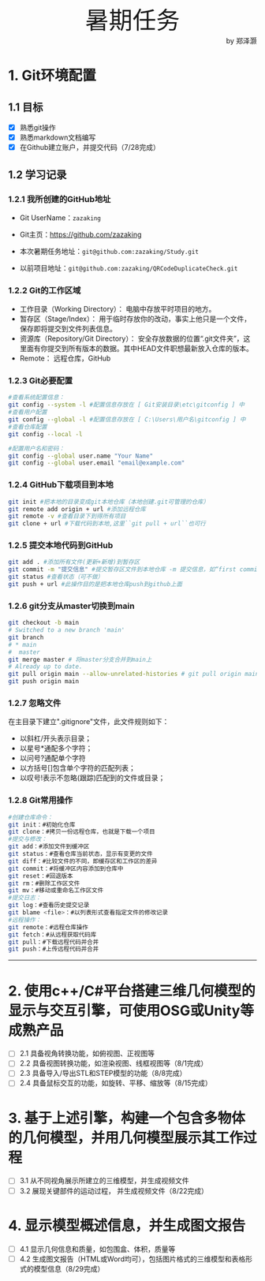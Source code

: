 <div align='center' ><font size='70'>暑期任务</font></div>
<div align='right' >by 郑泽灏</div>

# 1. Git环境配置
## 1.1 目标
- [x] 熟悉git操作
- [x] 熟悉markdown文档编写
- [x] 在Github建立账户，并提交代码（7/28完成）

## 1.2 学习记录
### 1.2.1 我所创建的GitHub地址
- Git UserName：``zazaking``

- Git主页：<https://github.com/zazaking>

- 本次暑期任务地址：``git@github.com:zazaking/Study.git``

- 以前项目地址：``git@github.com:zazaking/QRCodeDuplicateCheck.git``

### 1.2.2 Git的工作区域
- 工作目录（Working Directory）：
电脑中存放平时项目的地方。
- 暂存区（Stage/Index）：
用于临时存放你的改动，事实上他只是一个文件，保存即将提交到文件列表信息。
- 资源库（Repository/Git Directory）：
安全存放数据的位置“.git文件夹”，这里面有你提交到所有版本的数据。其中HEAD文件职想最新放入仓库的版本。
- Remote：
远程仓库，GitHub

### 1.2.3  Git必要配置
```bash
#查看系统配置信息：
git config --system -l #配置信息存放在 [ Git安装目录\etc\gitconfig ] 中
#查看用户配置
git config --global -l #配置信息存放在 [ C:\Users\用户名\gitconfig ] 中
#查看仓库配置
git config --local -l

#配置用户名和密码：
git config --global user.name "Your Name"  
git config --global user.email "email@example.com"
```
### 1.2.4 GitHub下载项目到本地
```bash
git init #把本地的目录变成git本地仓库（本地创建.git可管理的仓库）
git remote add origin + url #添加远程仓库
git remote -v #查看目录下到得所有项目
git clone + url #下载代码到本地,这里``git pull + url``也可行
```
### 1.2.5 提交本地代码到GitHub
```bash
git add . #添加所有文件(更新+新增)到暂存区
git commit -m "提交信息" #提交暂存区文件到本地仓库 -m 提交信息，如“first commit”
git status #查看状态（可不做）
git push + url #此操作目的是把本地仓库push到github上面
```
### 1.2.6 git分支从master切换到main
```bash
git checkout -b main
# Switched to a new branch 'main'
git branch
# * main
#  master
git merge master # 将master分支合并到main上
# Already up to date.
git pull origin main --allow-unrelated-histories # git pull origin main会报错：refusing to merge unrelated histories
git push origin main
```
### 1.2.7 忽略文件
在主目录下建立".gitignore"文件，此文件规则如下：
- 以斜杠/开头表示目录；
- 以星号*通配多个字符；
- 以问号?通配单个字符
- 以方括号[]包含单个字符的匹配列表；
- 以叹号!表示不忽略(跟踪)匹配到的文件或目录；

### 1.2.8 Git常用操作
```bash
#创建仓库命令：
git init：#初始化仓库
git clone：#拷贝一份远程仓库，也就是下载一个项目
#提交与修改：
git add：#添加文件到缓冲区
git status：#查看仓库当前状态，显示有变更的文件
git diff：#比较文件的不同，即缓存区和工作区的差异
git commit：#将缓冲区内容添加到仓库中
git reset：#回退版本
git rm：#删除工作区文件
git mv：#移动或重命名工作区文件
#提交日志：
git log：#查看历史提交记录
git blame <file>：#以列表形式查看指定文件的修改记录
#远程操作：
git remote：#远程仓库操作
git fetch：#从远程获取代码库
git pull：#下载远程代码并合并
git push：#上传远程代码并合并
```
***
# 2. 使用c++/C#平台搭建三维几何模型的显示与交互引擎，可使用OSG或Unity等成熟产品
- [ ] 2.1 具备视角转换功能，如俯视图、正视图等
- [ ] 2.2 具备视图转换功能，如渲染视图、线框视图等（8/1完成）
- [ ] 2.3 具备导入/导出STL和STEP模型的功能（8/8完成）
- [ ] 2.4 具备鼠标交互的功能，如旋转、平移、缩放等（8/15完成）
# 3. 基于上述引擎，构建一个包含多物体的几何模型，并用几何模型展示其工作过程
- [ ] 3.1 从不同视角展示所建立的三维模型，并生成视频文件
- [ ] 3.2 展现关键部件的运动过程， 并生成视频文件（8/22完成）
# 4. 显示模型概述信息，并生成图文报告
- [ ] 4.1 显示几何信息和质量，如包围盒、体积，质量等
- [ ] 4.2 生成图文报告（HTML或Word均可），包括图片格式的三维模型和表格形式的模型信息（8/29完成）